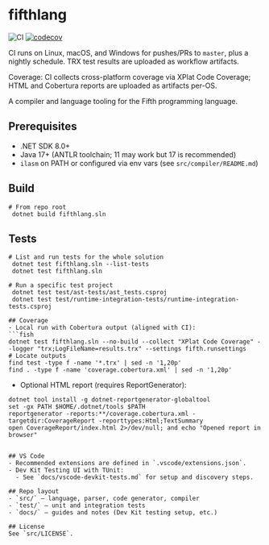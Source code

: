 # fifthlang

![CI](https://github.com/aabs/fifthlang/actions/workflows/ci.yml/badge.svg)
[![codecov](https://codecov.io/gh/aabs/fifthlang/branch/master/graph/badge.svg)](https://codecov.io/gh/aabs/fifthlang)

CI runs on Linux, macOS, and Windows for pushes/PRs to `master`, plus a nightly schedule. TRX test results are uploaded as workflow artifacts.

Coverage: CI collects cross-platform coverage via XPlat Code Coverage; HTML and Cobertura reports are uploaded as artifacts per-OS.

A compiler and language tooling for the Fifth programming language.

## Prerequisites
- .NET SDK 8.0+
- Java 17+ (ANTLR toolchain; 11 may work but 17 is recommended)
- `ilasm` on PATH or configured via env vars (see `src/compiler/README.md`)

## Build
```fish
# From repo root
 dotnet build fifthlang.sln
```

## Tests
```fish
# List and run tests for the whole solution
 dotnet test fifthlang.sln --list-tests
 dotnet test fifthlang.sln

# Run a specific test project
 dotnet test test/ast-tests/ast_tests.csproj
 dotnet test test/runtime-integration-tests/runtime-integration-tests.csproj

## Coverage
- Local run with Cobertura output (aligned with CI):
```fish
dotnet test fifthlang.sln --no-build --collect "XPlat Code Coverage" --logger "trx;LogFileName=results.trx" --settings fifth.runsettings
# Locate outputs
find test -type f -name '*.trx' | sed -n '1,20p'
find . -type f -name 'coverage.cobertura.xml' | sed -n '1,20p'
```
- Optional HTML report (requires ReportGenerator):
```fish
dotnet tool install -g dotnet-reportgenerator-globaltool
set -gx PATH $HOME/.dotnet/tools $PATH
reportgenerator -reports:**/coverage.cobertura.xml -targetdir:CoverageReport -reporttypes:Html;TextSummary
open CoverageReport/index.html 2>/dev/null; and echo "Opened report in browser"
```
```

## VS Code
- Recommended extensions are defined in `.vscode/extensions.json`.
- Dev Kit Testing UI with TUnit:
  - See `docs/vscode-devkit-tests.md` for setup and discovery steps.

## Repo layout
- `src/` – language, parser, code generator, compiler
- `test/` – unit and integration tests
- `docs/` – guides and notes (Dev Kit testing setup, etc.)

## License
See `src/LICENSE`.
